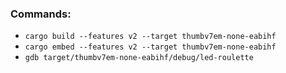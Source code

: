 ### Commands: 

- `cargo build --features v2 --target thumbv7em-none-eabihf`
- `cargo embed --features v2 --target thumbv7em-none-eabihf`
- `gdb target/thumbv7em-none-eabihf/debug/led-roulette`